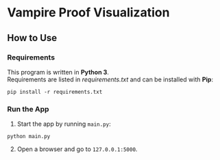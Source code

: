 # Vampire Proof Visualization

## How to Use
### Requirements

This program is written in **Python 3**.  
Requirements are listed in *requirements.txt* and can be installed with **Pip**:

```
pip install -r requirements.txt
```

### Run the App
1. Start the app by running `main.py`:
```
python main.py
```
2. Open a browser and go to `127.0.0.1:5000`.
    
